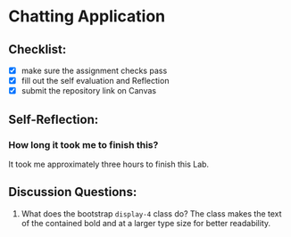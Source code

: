 Chatting Application
=====================

## Checklist:
- [X] make sure the assignment checks pass
- [X] fill out the self evaluation and Reflection
- [X] submit the repository link on Canvas

## Self-Reflection:
<!-- Write your self-reflection under this line -->

### How long it took me to finish this?
It took me approximately three hours to finish this Lab. 

## Discussion Questions:
1. What does the bootstrap `display-4` class do?
The class makes the text of the contained bold and at a larger type size for better readability. 